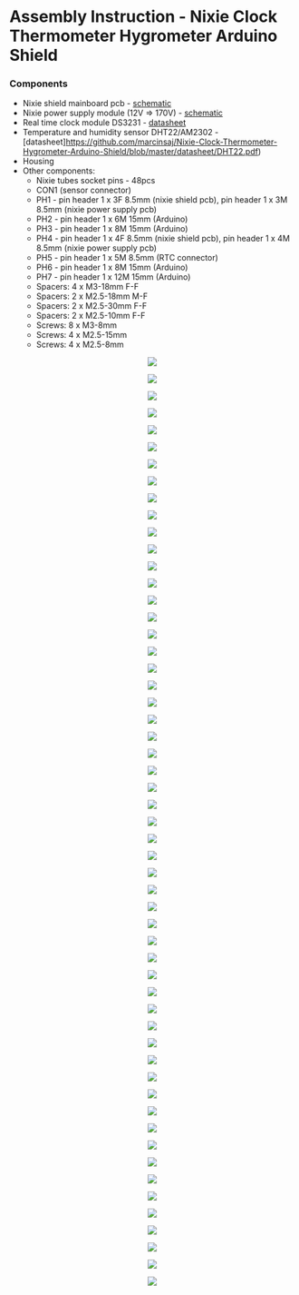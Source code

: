 # Assembly Instruction - Nixie Clock Thermometer Hygrometer Arduino Shield
### Components
- Nixie shield mainboard pcb - [schematic](https://github.com/marcinsaj/Nixie-Clock-Thermometer-Hygrometer-Arduino-Shield/blob/master/datasheet/Schematic-Nixie-Clock-Thermometer-Hygrometer-Arduino-Shield.pdf)
- Nixie power supply module (12V => 170V) - [schematic](https://github.com/marcinsaj/Nixie-Clock-Thermometer-Hygrometer-Arduino-Shield/blob/master/datasheet/Schematic-Nixie-Module-Power-Supply.pdf)
- Real time clock module DS3231 - [datasheet](https://github.com/marcinsaj/Nixie-Clock-Thermometer-Hygrometer-Arduino-Shield/blob/master/datasheet/DS3231.pdf)
- Temperature and humidity sensor DHT22/AM2302 - [datasheet]https://github.com/marcinsaj/Nixie-Clock-Thermometer-Hygrometer-Arduino-Shield/blob/master/datasheet/DHT22.pdf)
- Housing
- Other components:
  - Nixie tubes socket pins - 48pcs
  - CON1 (sensor connector)
  - PH1 - pin header 1 x 3F 8.5mm (nixie shield pcb), pin header 1 x 3M 8.5mm (nixie power supply pcb) 
  - PH2 - pin header 1 x 6M 15mm (Arduino)
  - PH3 - pin header 1 x 8M 15mm (Arduino)
  - PH4 - pin header 1 x 4F 8.5mm (nixie shield pcb), pin header 1 x 4M 8.5mm (nixie power supply pcb) 
  - PH5 - pin header 1 x 5M 8.5mm (RTC connector)
  - PH6 - pin header 1 x 8M 15mm (Arduino)
  - PH7 - pin header 1 x 12M 15mm (Arduino)
  - Spacers: 4 x M3-18mm F-F
  - Spacers: 2 x M2.5-18mm M-F
  - Spacers: 2 x M2.5-30mm F-F
  - Spacers: 2 x M2.5-10mm F-F
  - Screws: 8 x M3-8mm
  - Screws: 4 x M2.5-15mm
  - Screws: 4 x M2.5-8mm

<p align="center"><img src="https://github.com/marcinsaj/Nixie-Clock-Thermometer-Hygrometer-Arduino-Shield/blob/master/extras/assembly-instruction-images/nixie-shield-assembly-instruction_01.jpg"></p>

<p align="center"><img src="https://github.com/marcinsaj/Nixie-Clock-Thermometer-Hygrometer-Arduino-Shield/blob/master/extras/assembly-instruction-images/nixie-shield-assembly-instruction_02.jpg"></p>

<p align="center"><img src="https://github.com/marcinsaj/Nixie-Clock-Thermometer-Hygrometer-Arduino-Shield/blob/master/extras/assembly-instruction-images/nixie-shield-assembly-instruction_03.jpg"></p>

<p align="center"><img src="https://github.com/marcinsaj/Nixie-Clock-Thermometer-Hygrometer-Arduino-Shield/blob/master/extras/assembly-instruction-images/nixie-shield-assembly-instruction_04.jpg"></p>

<p align="center"><img src="https://github.com/marcinsaj/Nixie-Clock-Thermometer-Hygrometer-Arduino-Shield/blob/master/extras/assembly-instruction-images/nixie-shield-assembly-instruction_05.jpg"></p>

<p align="center"><img src="https://github.com/marcinsaj/Nixie-Clock-Thermometer-Hygrometer-Arduino-Shield/blob/master/extras/assembly-instruction-images/nixie-shield-assembly-instruction_06.jpg"></p>

<p align="center"><img src="https://github.com/marcinsaj/Nixie-Clock-Thermometer-Hygrometer-Arduino-Shield/blob/master/extras/assembly-instruction-images/nixie-shield-assembly-instruction_07.jpg"></p>

<p align="center"><img src="https://github.com/marcinsaj/Nixie-Clock-Thermometer-Hygrometer-Arduino-Shield/blob/master/extras/assembly-instruction-images/nixie-shield-assembly-instruction_08.jpg"></p>

<p align="center"><img src="https://github.com/marcinsaj/Nixie-Clock-Thermometer-Hygrometer-Arduino-Shield/blob/master/extras/assembly-instruction-images/nixie-shield-assembly-instruction_09.jpg"></p>

<p align="center"><img src="https://github.com/marcinsaj/Nixie-Clock-Thermometer-Hygrometer-Arduino-Shield/blob/master/extras/assembly-instruction-images/nixie-shield-assembly-instruction_10.jpg"></p>

<p align="center"><img src="https://github.com/marcinsaj/Nixie-Clock-Thermometer-Hygrometer-Arduino-Shield/blob/master/extras/assembly-instruction-images/nixie-shield-assembly-instruction_11.jpg"></p>

<p align="center"><img src="https://github.com/marcinsaj/Nixie-Clock-Thermometer-Hygrometer-Arduino-Shield/blob/master/extras/assembly-instruction-images/nixie-shield-assembly-instruction_12.jpg"></p>

<p align="center"><img src="https://github.com/marcinsaj/Nixie-Clock-Thermometer-Hygrometer-Arduino-Shield/blob/master/extras/assembly-instruction-images/nixie-shield-assembly-instruction_13.jpg"></p>

<p align="center"><img src="https://github.com/marcinsaj/Nixie-Clock-Thermometer-Hygrometer-Arduino-Shield/blob/master/extras/assembly-instruction-images/nixie-shield-assembly-instruction_14.jpg"></p>

<p align="center"><img src="https://github.com/marcinsaj/Nixie-Clock-Thermometer-Hygrometer-Arduino-Shield/blob/master/extras/assembly-instruction-images/nixie-shield-assembly-instruction_15.jpg"></p>

<p align="center"><img src="https://github.com/marcinsaj/Nixie-Clock-Thermometer-Hygrometer-Arduino-Shield/blob/master/extras/assembly-instruction-images/nixie-shield-assembly-instruction_16.jpg"></p>

<p align="center"><img src="https://github.com/marcinsaj/Nixie-Clock-Thermometer-Hygrometer-Arduino-Shield/blob/master/extras/assembly-instruction-images/nixie-shield-assembly-instruction_17.jpg"></p>

<p align="center"><img src="https://github.com/marcinsaj/Nixie-Clock-Thermometer-Hygrometer-Arduino-Shield/blob/master/extras/assembly-instruction-images/nixie-shield-assembly-instruction_18.jpg"></p>

<p align="center"><img src="https://github.com/marcinsaj/Nixie-Clock-Thermometer-Hygrometer-Arduino-Shield/blob/master/extras/assembly-instruction-images/nixie-shield-assembly-instruction_19.jpg"></p>

<p align="center"><img src="https://github.com/marcinsaj/Nixie-Clock-Thermometer-Hygrometer-Arduino-Shield/blob/master/extras/assembly-instruction-images/nixie-shield-assembly-instruction_20.jpg"></p>

<p align="center"><img src="https://github.com/marcinsaj/Nixie-Clock-Thermometer-Hygrometer-Arduino-Shield/blob/master/extras/assembly-instruction-images/nixie-shield-assembly-instruction_21.jpg"></p>

<p align="center"><img src="https://github.com/marcinsaj/Nixie-Clock-Thermometer-Hygrometer-Arduino-Shield/blob/master/extras/assembly-instruction-images/nixie-shield-assembly-instruction_22.jpg"></p>

<p align="center"><img src="https://github.com/marcinsaj/Nixie-Clock-Thermometer-Hygrometer-Arduino-Shield/blob/master/extras/assembly-instruction-images/nixie-shield-assembly-instruction_23.jpg"></p>

<p align="center"><img src="https://github.com/marcinsaj/Nixie-Clock-Thermometer-Hygrometer-Arduino-Shield/blob/master/extras/assembly-instruction-images/nixie-shield-assembly-instruction_24.jpg"></p>

<p align="center"><img src="https://github.com/marcinsaj/Nixie-Clock-Thermometer-Hygrometer-Arduino-Shield/blob/master/extras/assembly-instruction-images/nixie-shield-assembly-instruction_25.jpg"></p>

<p align="center"><img src="https://github.com/marcinsaj/Nixie-Clock-Thermometer-Hygrometer-Arduino-Shield/blob/master/extras/assembly-instruction-images/nixie-shield-assembly-instruction_26.jpg"></p>

<p align="center"><img src="https://github.com/marcinsaj/Nixie-Clock-Thermometer-Hygrometer-Arduino-Shield/blob/master/extras/assembly-instruction-images/nixie-shield-assembly-instruction_27.jpg"></p>

<p align="center"><img src="https://github.com/marcinsaj/Nixie-Clock-Thermometer-Hygrometer-Arduino-Shield/blob/master/extras/assembly-instruction-images/nixie-shield-assembly-instruction_28.jpg"></p>

<p align="center"><img src="https://github.com/marcinsaj/Nixie-Clock-Thermometer-Hygrometer-Arduino-Shield/blob/master/extras/assembly-instruction-images/nixie-shield-assembly-instruction_29.jpg"></p>

<p align="center"><img src="https://github.com/marcinsaj/Nixie-Clock-Thermometer-Hygrometer-Arduino-Shield/blob/master/extras/assembly-instruction-images/nixie-shield-assembly-instruction_30.jpg"></p>

<p align="center"><img src="https://github.com/marcinsaj/Nixie-Clock-Thermometer-Hygrometer-Arduino-Shield/blob/master/extras/assembly-instruction-images/nixie-shield-assembly-instruction_31.jpg"></p>

<p align="center"><img src="https://github.com/marcinsaj/Nixie-Clock-Thermometer-Hygrometer-Arduino-Shield/blob/master/extras/assembly-instruction-images/nixie-shield-assembly-instruction_32.jpg"></p>

<p align="center"><img src="https://github.com/marcinsaj/Nixie-Clock-Thermometer-Hygrometer-Arduino-Shield/blob/master/extras/assembly-instruction-images/nixie-shield-assembly-instruction_33.jpg"></p>

<p align="center"><img src="https://github.com/marcinsaj/Nixie-Clock-Thermometer-Hygrometer-Arduino-Shield/blob/master/extras/assembly-instruction-images/nixie-shield-assembly-instruction_34.jpg"></p>

<p align="center"><img src="https://github.com/marcinsaj/Nixie-Clock-Thermometer-Hygrometer-Arduino-Shield/blob/master/extras/assembly-instruction-images/nixie-shield-assembly-instruction_35.jpg"></p>

<p align="center"><img src="https://github.com/marcinsaj/Nixie-Clock-Thermometer-Hygrometer-Arduino-Shield/blob/master/extras/assembly-instruction-images/nixie-shield-assembly-instruction_36.jpg"></p>

<p align="center"><img src="https://github.com/marcinsaj/Nixie-Clock-Thermometer-Hygrometer-Arduino-Shield/blob/master/extras/assembly-instruction-images/nixie-shield-assembly-instruction_40.jpg"></p>

<p align="center"><img src="https://github.com/marcinsaj/Nixie-Clock-Thermometer-Hygrometer-Arduino-Shield/blob/master/extras/assembly-instruction-images/nixie-shield-assembly-instruction_41.jpg"></p>

<p align="center"><img src="https://github.com/marcinsaj/Nixie-Clock-Thermometer-Hygrometer-Arduino-Shield/blob/master/extras/assembly-instruction-images/nixie-shield-assembly-instruction_42.jpg"></p>

<p align="center"><img src="https://github.com/marcinsaj/Nixie-Clock-Thermometer-Hygrometer-Arduino-Shield/blob/master/extras/assembly-instruction-images/nixie-shield-assembly-instruction_43.jpg"></p>

<p align="center"><img src="https://github.com/marcinsaj/Nixie-Clock-Thermometer-Hygrometer-Arduino-Shield/blob/master/extras/assembly-instruction-images/nixie-shield-assembly-instruction_44.jpg"></p>

<p align="center"><img src="https://github.com/marcinsaj/Nixie-Clock-Thermometer-Hygrometer-Arduino-Shield/blob/master/extras/assembly-instruction-images/nixie-shield-assembly-instruction_45.jpg"></p>

<p align="center"><img src="https://github.com/marcinsaj/Nixie-Clock-Thermometer-Hygrometer-Arduino-Shield/blob/master/extras/assembly-instruction-images/nixie-shield-assembly-instruction_37.jpg"></p>

<p align="center"><img src="https://github.com/marcinsaj/Nixie-Clock-Thermometer-Hygrometer-Arduino-Shield/blob/master/extras/assembly-instruction-images/nixie-shield-assembly-instruction_38.jpg"></p>

<p align="center"><img src="https://github.com/marcinsaj/Nixie-Clock-Thermometer-Hygrometer-Arduino-Shield/blob/master/extras/assembly-instruction-images/nixie-shield-assembly-instruction_39.jpg"></p>

<p align="center"><img src="https://github.com/marcinsaj/Nixie-Clock-Thermometer-Hygrometer-Arduino-Shield/blob/master/extras/assembly-instruction-images/nixie-shield-assembly-instruction_46.jpg"></p>

<p align="center"><img src="https://github.com/marcinsaj/Nixie-Clock-Thermometer-Hygrometer-Arduino-Shield/blob/master/extras/assembly-instruction-images/nixie-shield-assembly-instruction_47.jpg"></p>

<p align="center"><img src="https://github.com/marcinsaj/Nixie-Clock-Thermometer-Hygrometer-Arduino-Shield/blob/master/extras/assembly-instruction-images/nixie-shield-assembly-instruction_48.jpg"></p>

<p align="center"><img src="https://github.com/marcinsaj/Nixie-Clock-Thermometer-Hygrometer-Arduino-Shield/blob/master/extras/assembly-instruction-images/nixie-shield-assembly-instruction_49.jpg"></p>

<p align="center"><img src="https://github.com/marcinsaj/Nixie-Clock-Thermometer-Hygrometer-Arduino-Shield/blob/master/extras/assembly-instruction-images/nixie-shield-assembly-instruction_50.jpg"></p>

<p align="center"><img src="https://github.com/marcinsaj/Nixie-Clock-Thermometer-Hygrometer-Arduino-Shield/blob/master/extras/assembly-instruction-images/nixie-shield-assembly-instruction_51.jpg"></p>

<p align="center"><img src="https://github.com/marcinsaj/Nixie-Clock-Thermometer-Hygrometer-Arduino-Shield/blob/master/extras/assembly-instruction-images/nixie-shield-assembly-instruction_52.jpg"></p>

<p align="center"><img src="https://github.com/marcinsaj/Nixie-Clock-Thermometer-Hygrometer-Arduino-Shield/blob/master/extras/assembly-instruction-images/nixie-shield-assembly-instruction_54.jpg"></p>

<p align="center"><img src="https://github.com/marcinsaj/Nixie-Clock-Thermometer-Hygrometer-Arduino-Shield/blob/master/extras/assembly-instruction-images/nixie-shield-assembly-instruction_55.jpg"></p>

<p align="center"><img src="https://github.com/marcinsaj/Nixie-Clock-Thermometer-Hygrometer-Arduino-Shield/blob/master/extras/assembly-instruction-images/nixie-shield-assembly-instruction_53.jpg"></p>



